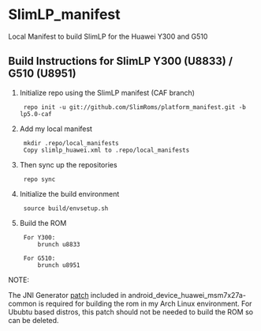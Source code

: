 SlimLP_manifest
================

Local Manifest to build SlimLP for the Huawei Y300 and G510

Build Instructions for SlimLP Y300 (U8833) / G510 (U8951)
-----------------------------------------------------------------------------

1. Initialize repo using the SlimLP manifest (CAF branch)
    
		repo init -u git://github.com/SlimRoms/platform_manifest.git -b lp5.0-caf

2. Add my local manifest

		mkdir .repo/local_manifests
		Copy slimlp_huawei.xml to .repo/local_manifests

3. Then sync up the repositories

		repo sync

4. Initialize the build environment

		source build/envsetup.sh
    
5. Build the ROM

		For Y300:
			brunch u8833
		
		For G510:
			brunch u8951

NOTE:
   
   The JNI Generator [patch] included in android_device_huawei_msm7x27a-common is required for building the rom in my Arch Linux environment.
   For Ububtu based distros, this patch should not be needed to build the ROM so can be deleted.

[patch]:https://github.com/SlimLP-Y300/android_device_huawei_msm7x27a-common/blob/lp5.0/patches/external_chromium_org/0001-Fix-JNI-Generator.patch
